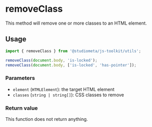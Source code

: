 # removeClass

This method will remove one or more classes to an HTML element.

## Usage

```js
import { removeClass } from '@studiometa/js-toolkit/utils';

removeClass(document.body, 'is-locked');
removeClass(document.body, ['is-locked', 'has-pointer']);
```

### Parameters

- `element` (`HTMLElement`): the target HTML element
- `classes` (`string | string[]`): CSS classes to remove

### Return value

This function does not return anything.
